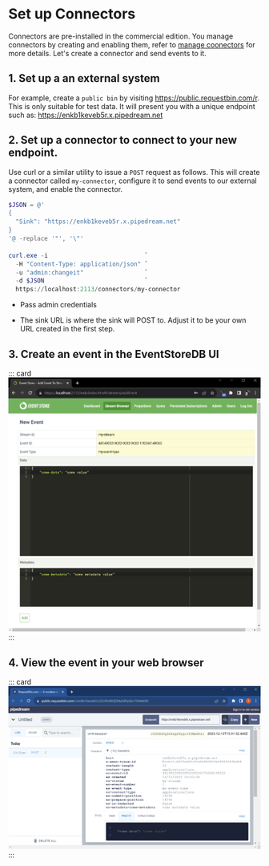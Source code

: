 # Set up Connectors

Connectors are pre-installed in the commercial edition. You manage connectors by creating and enabling them, refer to [manage coonectors](./manage.md) for more details.
Let's create a connector and send events to it.

## 1. Set up a an external system

For example, create a `public bin` by visiting
<https://public.requestbin.com/r>. This is only suitable for test data.
It will present you with a unique endpoint such as:
<https://enkb1keveb5r.x.pipedream.net>

## 2. Set up a connector to connect to your new endpoint.

Use curl or a similar utility to issue a `POST` request as follows. This will create a
connector called `my-connector`, configure it to send events to our
external system, and enable the connector.

``` powershell
$JSON = @'
{
  "Sink": "https://enkb1keveb5r.x.pipedream.net"
}
'@ -replace '"', '\"'

curl.exe -i                           `
  -H "Content-Type: application/json" `
  -u "admin:changeit"                 `
  -d $JSON                            `
  https://localhost:2113/connectors/my-connector
```

- Pass admin credentials

- The sink URL is where the sink will POST to. Adjust it to be your own
  URL created in the first step.

## 3. Create an event in the EventStoreDB UI

::: card
![Create Event](./images/create-event.png)
:::

## 4. View the event in your web browser


::: card
![View Received Event](./images/receive-event.png)
:::
